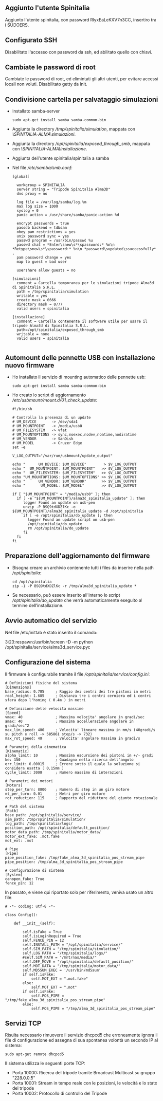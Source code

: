
## Aggiunto l'utente Spinitalia

Aggiunto l'utente spinitalia, con password RlyxEaLeKXV7n3CC, insertiro tra i SUDOERS.

## Configurato SSH

Disabilitato l'accesso con password da ssh, ed abilitato quello con chiavi.

## Cambiate le password di root

Cambiate le password di root, ed elimintati gli altri utenti, per evitare accessi locali non voluti. Disabilitato getty da init.

## Condivisione cartella per salvataggio simulazioni

  - Installato samba-server
    ```
    sudo apt-get install samba samba-common-bin
    ```
  - Aggiunta la directory */tmp/spinitalia/simulation*, mappata con *\\SPINITALIA-ALMA\simulazioni*.
  - Aggiunta la directory */opt/spinitalia/exposed_through_smb*, mappata con *\\SPINITALIA-ALMA\installazione*.
  - Aggiunta dell'utente spinitalia/spinitalia a samba
  - Nel file */etc/samba/smb.conf*:
  
    ```Text
    [global]

      workgroup = SPINITALIA
      server string = "Tripode Spinitalia Alma3D"
      dns proxy = no
    
      log file = /var/log/samba/log.%m
      max log size = 1000
      syslog = 0
      panic action = /usr/share/samba/panic-action %d
    
      encrypt passwords = true
      passdb backend = tdbsam
      obey pam restrictions = yes
      unix password sync = yes
      passwd program = /usr/bin/passwd %u
      passwd chat = *Enter\snew\s*\spassword:* %n\n *Retype\snew\s*\spassword:* %n\n *password\supdated\ssuccessfully* .
      pam password change = yes
      map to guest = bad user
    
      usershare allow guests = no
    
    [simulazioni]
      comment = Cartella temporanea per le simulazioni tripode Alma3d di Spinitalia S.R.L.
      path = /tmp/spinitalia/simulation
      writable = yes
      create mask = 0666
      directory mask = 0777
      valid users = spinitalia
    
    [installazione]
      comment = Cartella contenente il software utile per usare il tripode Alma3d di Spinitalia S.R.L.
      path=/opt/spinitalia/exposed_through_smb
      writable = none
      valid users = spinitalia
            
    ```


## Automount delle pennette USB con installazione nuovo firmware

  - Ho installato il servizio di mounting automatico delle pennette usb:
  
    ```
    sudo apt-get install samba samba-common-bin
    ```
    
  - Ho creato lo script di aggiornamento */etc/usbmount/mount.d/01_check_update*:
  
    ```Text
    #!/bin/sh

    # Controlla la presenza di un update
    # UM_DEVICE       -> /dev/sda1
    # UM_MOUNTPOINT   -> /media/usb0
    # UM_FILESYSTEM   -> vfat
    # UM_MOUNTOPTIONS -> sync,noexec,nodev,noatime,nodiratime
    # UM_VENDOR       -> SanDisk
    # UM_MODEL        -> Cruzer Edge
    set -e
    
    V_LOG_OUTPUT="/var/run/usbmount/update_output"
    
    echo "      UM_DEVICE: $UM_DEVICE"        > $V_LOG_OUTPUT
    echo "  UM_MOUNTPOINT: $UM_MOUNTPOINT"   >> $V_LOG_OUTPUT
    echo "  UM_FILESYSTEM: $UM_FILESYSTEM"   >> $V_LOG_OUTPUT
    echo "UM_MOUNTOPTIONS: $UM_MOUNTOPTIONS" >> $V_LOG_OUTPUT
    echo "      UM_VENDOR: $UM_VENDOR"       >> $V_LOG_OUTPUT
    echo "       UM_MODEL: $UM_MODEL"        >> $V_LOG_OUTPUT
    
    if [ "$UM_MOUNTPOINT" = "/media/usb0" ]; then
      if [ -e "${UM_MOUNTPOINT}/alma3d_spinitalia_update" ]; then
         logger Found an update on usb-pen
         unzip -P BSQ9tdXDZlKc -o ${UM_MOUNTPOINT}/alma3d_spinitalia_update -d /opt/spinitalia
         if [ -e /opt/spinitalia/do_update ]; then
           logger Found an update script on usb-pen
           /opt/spinitalia/do_update
           rm /opt/spinitalia/do_update
         fi
      fi
    fi
    ```

## Preparazione dell'aggiornamento del firmware

  - Bisogna creare un archivio contenente tutti i files da inserire nella path */opt/spinitalia*:
    ```
    cd /opt/spinitalia
    zip -1 -P BSQ9tdXDZlKc -r /tmp/alma3d_spinitalia_update *
    ```
  - Se necessario, può essere inserito all'interno lo script */opt/spinitalia/do_update* che verrà automaticamente eseguito al termine dell'installazione.
  
## Avvio automatico del servizio

Nel file /etc/inittab è stato inserito il comando:

  3:23:respawn:/usr/bin/screen -D -m python /opt/spinitalia/service/alma3d_service.pyc

## Configurazione del sistema

Il firmware è configurabile tramite il file */opt/spinitalia/service/config.ini*:
```
# Definizioni fisiche del sistema
[Dimensions]
base_radius: 0.705     ; Raggio dei centri dei tre pistoni in metri
real_height: 1.685     ; Distanza tre i centri cerniera ed i centri sfera dopo l'homing ( 0.4m ) in metri

# Definizione delle velocita massime
[Speed]
vmax: 40               ; Massima velocita' angolare in gradi/sec
amax: 40               ; Massima accellerazione angolare in gradi/sec^2
max_lin_speed: 400     ; Velocita' lineare massima in mm/s (40gradi/s su pitch e roll -> 585861 step/s -> 732)
max_rot_speed: 40      ; Velocita' angolare massima in gradi/s

# Parametri della cinematica
[Kinematic]
alpha_limit: 10        ; Massima escursione dei pistoni in +/- gradi
ke: 150                ; Guadagno nella ricerca dell'angolo
err_limit: 0.00015     ; Errore sotto il quale la soluzione si considera esatta ( 0,15mm )
cycle_limit: 3000      ; Numero massimo di interazioni

# Parametri dei motori
[Motors]
step_per_turn: 8000    ; Numero di step in un giro motore
mt_per_turn: 0.01      ; Metri per giro motore
rot_reduction: 115     ; Rapporto del riduttore del giunto rotazionale

# Path del sistema
[Path]
base_path: /opt/spinitalia/service/
sim_path: /tmp/spinitalia/simulation/
log_path: /tmp/spinitalia/logs/
position_path: /opt/spinitalia/default_position/
motor_data_path: /tmp/spinitalia/motor_data/
motor_ext_fake: .mot.fake
mot_ext: .mot

# Pipe
[Pipe]
pipe_position_fake: /tmp/fake_alma_3d_spinitalia_pos_stream_pipe
pipe_position: /tmp/alma_3d_spinitalia_pos_stream_pipe

# Configurazione di sistema
[System]
canopen_fake: True
fence_pin: 12
```

In passato, e viene qui riportato solo per riferimento, veniva usato un altro file:
```
# -*- coding: utf-8 -*-

class Config():

    def __init__(self):

        self.isFake = True
        self.isLoginRequired = True
        self.FENCE_PIN = 12
        self.INSTALL_PATH = "/opt/spinitalia/service/"
        self.SIM_PATH = "/tmp/spinitalia/simulation/"
        self.LOG_PATH = "/tmp/spinitalia/logs/"
        #self.SIM_PATH = "/mnt/nas/media/"
        self.DEF_MOVE = "/opt/spinitalia/default_position/"
        self.MOT_DATA = "/tmp/spinitalia/motor_data/"
        self.MD5SUM_EXEC = '/usr/bin/md5sum'
        if self.isFake:
            self.MOT_EXT = ".mot.fake"
        else:
            self.MOT_EXT = ".mot"
        if self.isFake:
            self.POS_PIPE = "/tmp/fake_alma_3d_spinitalia_pos_stream_pipe"
        else:
            self.POS_PIPE = "/tmp/alma_3d_spinitalia_pos_stream_pipe"
```

## Servizi TCP

Risulta necessario rimuovere il servizio dhcpcd5 che erroneamente ignora il file di configurazione ed assegna di sua spontanea volontà un secondo IP al sistema:

```
sudo apt-get remote dhcpcd5
```

Il sistema utilizza le seguenti porte TCP:

  - Porta 10000: Ricerca del tripode tramite Broadcast Multicast su gruppo "228.0.0.5"
  - Porta 10001: Stream in tempo reale con le posizioni, le velocità e lo stato del tripode
  - Porta 10002: Protocollo di controllo del Tripode
  
  
